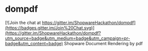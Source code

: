 # dompdf

[![Join the chat at https://gitter.im/ShopwareHackathon/dompdf](https://badges.gitter.im/Join%20Chat.svg)](https://gitter.im/ShopwareHackathon/dompdf?utm_source=badge&utm_medium=badge&utm_campaign=pr-badge&utm_content=badge)
Shopware Document Rendering by pdf
